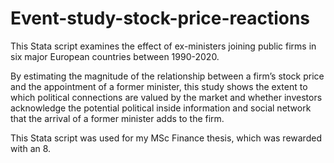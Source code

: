 # Event-study-stock-price-reactions
This Stata script examines the effect of ex-ministers joining public firms in six major European countries between 1990-2020. 

By estimating the magnitude of the relationship between a firm’s stock price and the appointment of a former minister, this study shows the extent to which political connections are valued by the market and whether investors acknowledge the potential political inside information and social network that the arrival of a former minister adds to the firm. 

This Stata script was used for my MSc Finance thesis, which was rewarded with an 8.
